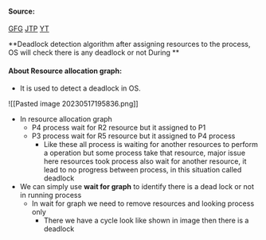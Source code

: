 #### Source:
[GFG](https://www.geeksforgeeks.org/resource-allocation-graph-rag-in-operating-system/)
[JTP](https://www.javatpoint.com/os-resource-allocation-graph)
[YT](https://www.youtube.com/watch?v=AGZr5LaiyMg&list=PLXj4XH7LcRfDrdQuJTHIPmKMpa7eYVaPm&index=45)




**Deadlock detection algorithm after assigning resources to the process, OS will check there is any deadlock or not
During **

#### About Resource allocation graph:

* It is used to detect a deadlock in OS.

![[Pasted image 20230517195836.png]]

* In resource allocation graph
	* P4 process wait for R2 resource but it assigned to P1
	* P3 process wait for R5 resource but it assigned to P4 process
		* Like these all process is waiting for another resources to perform a operation but some process take that resource, major issue here resources took process also wait for another resource, it lead to no progress between process, in this situation called deadlock
* We can simply use **wait for graph** to identify there is a dead lock or not in running process
	* In wait for graph we need to remove resources and looking process only
		* There we have a cycle look like shown in image then there is a deadlock
